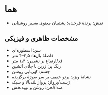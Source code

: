 # هما

- نقش: پرندهٔ فرخنده؛ پشتیبان معنوی مسیر روشنایی

## مشخصات ظاهری و فیزیکی
- سن: اسطوره‌ای
- فاصلهٔ بال‌ها: ۳٫۵–۴ متر
- قد/ارتفاع بر نشیمن: ۱٫۴ متر
- رنگ پر: زرین با جلای آتشین
- چشم: کهربایی روشن
- نشانهٔ ویژه: پرتو خفیف بر سر سوژهٔ برگزیده
- ژست/پرواز: پرواز بلندبالا و سبک
- صدا/لحن: روشن و نویدبخش
